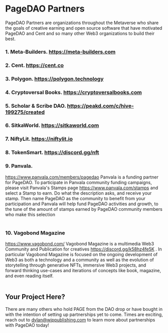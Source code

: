 # PageDAO Partners


PageDAO Partners are organizations throughout the Metaverse who share the goals of creative earning and open source software that have motivated PageDAO and Cent and so many other Web3 organizations to build their best.


### 1. Meta-Builders. https://meta-builders.com

### 2. Cent. https://cent.co

### 3. Polygon. https://polygon.technology

### 4. Cryptoversal Books. https://cryptoversalbooks.com

### 5. Scholar & Scribe DAO. https://peakd.com/c/hive-199275/created

### 6. SitkaWorld. https://sitkaworld.com

### 7. NiftyLit. https://niftylit.io

### 8. TokenSmart. https://discord.gg/nft 

### 9. Panvala. 
https://www.panvala.com/members/pagedao
Panvala is a funding partner for PageDAO. To participate in Panvala community funding campaigns, please visit Panvala's Stamps page https://www.panvala.com/stamps and select a Stamp to earn. Do what the description asks, and receive your stamp. Then name PageDAO as the community to benefit from your participation and Panvala will help fund PageDAO activities and growth, to the tune of the amount of stamps earned by PageDAO community members who make this selection <br></br>

### 10. Vagobond Magazine
https://www.vagobond.com/ 
Vagobond Magazine is a multimedia Web3 Community and Publication for creatives https://discord.gg/k58hz4fe5K . In particular Vagobond Magazine is focused on the ongoing development of Web3 as both a technology and a community as well as the evolution of storytelling through generative NFTs, immersive Web3 projects, and forward thinking use-cases and iterations of concepts like book, magazine, and even reading itself. <br></br>

## Your Project Here?
There are many others who hold PAGE from the DAO drop or have bought in with the intention of setting up partnerships yet to come. Times are exciting, reach out to dylan@wippublishing.com to learn more about partnerships with PageDAO today!
